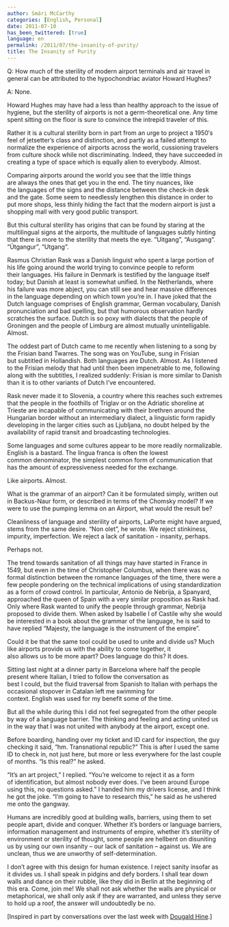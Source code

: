 ```yaml
---
author: Smári McCarthy
categories: [English, Personal]
date: 2011-07-10
has_been_twittered: [true]
language: en
permalink: /2011/07/the-insanity-of-purity/
title: The Insanity of Purity
---
```

<p class="wp-flattr-button">
  <a class="FlattrButton" style="display:none;" href="http://www.smarimccarthy.is/2011/07/the-insanity-of-purity/" title="The Insanity of Purity" rev="flattr;uid:smarimc;language:en_GB;category:text;button:compact;">Q: How much of the sterility of modern airport terminals and air travel in general can be attributed to the hypochondriac aviator Howard Hughes? A: None. Howard Hughes may have had a less than healthy approach to the issue of hygiene, but the sterility of airports is not a germ-theoretical one. Any time spent sitting on the floor is sure to convince the intrepid traveler of this. Rather it is a cultural sterility born in part from an urge to project a 1950's feel of jetsetter's class and distinction, and partly as a failed attempt to normalize the experience of airports across the world, cussioning travelers from culture shock while not discriminating. Indeed, they have succeeded in creating a type of space which is equally alien to everybody. Almost. Comparing airports around the world you see that the little things are always the ones that get you in the end. The tiny nuances, like the languages of the signs and the distance between the check-in desk and the gate. Some seem to needl</a>
</p>

Q: How much of the sterility of modern airport terminals and air travel in general can be attributed to the hypochondriac aviator Howard Hughes?

A: None.

Howard Hughes may have had a less than healthy approach to the issue of hygiene, but the sterility of airports is not a germ-theoretical one. Any time spent sitting on the floor is sure to convince the intrepid traveler of this.

Rather it is a cultural sterility born in part from an urge to project a 1950&#8242;s feel of jetsetter&#8217;s class and distinction, and partly as a failed attempt to normalize the experience of airports across the world, cussioning travelers from culture shock while not discriminating. Indeed, they have succeeded in creating a type of space which is equally alien to everybody. Almost.

Comparing airports around the world you see that the little things are always the ones that get you in the end. The tiny nuances, like the languages of the signs and the distance between the check-in desk and the gate. Some seem to needlessly lengthen this distance in order to  
put more shops, less thinly hiding the fact that the modern airport is just a shopping mall with very good public transport.

But this cultural sterility has origins that can be found by staring at the multilingual signs at the airports, the multitude of languages subtly hinting that there is more to the sterility that meets the eye. &#8221;Uitgang&#8221;, &#8220;Ausgang&#8221;. &#8220;Útgangur&#8221;, &#8220;Utgang&#8221;.

Rasmus Christian Rask was a Danish linguist who spent a large portion of his life going around the world trying to convince people to reform  
their languages. His failure in Denmark is testified by the language itself today; but Danish at least is somewhat unified. In the Netherlands, where his failure was more abject, you can still see and hear massive differences in the language depending on which town you&#8217;re in. I have joked that the Dutch language comprises of English grammar, German vocabulary, Danish pronunciation and bad spelling, but that humorous observation hardly scratches the surface. Dutch is so poxy with dialects that the people of Groningen and the people of Limburg are almost mutually unintelligable. Almost.

The oddest part of Dutch came to me recently when listening to a song by the Frisian band Twarres. The song was on YouTube, sung in Frisian  
but subtitled in Hollandish. Both languages are Dutch. Almost. As I listened to the Frisian melody that had until then been impenetrable to me, following along with the subtitles, I realized suddenly: Frisian is more similar to Danish than it is to other variants of Dutch I&#8217;ve encountered.

Rask never made it to Slovenia, a country where this reaches such extremes that the people in the foothills of Triglav or on the Adriatic shoreline at Trieste are incapable of communicating with their brethren around the Hungarian border without an intermediary dialect, a linguistic form rapidly developing in the larger cities such as Ljubljana, no doubt helped by the availability of rapid transit and broadcasting technologies.

Some languages and some cultures appear to be more readily normalizable. English is a bastard. The lingua franca is often the lowest common denominator, the simplest common form of communication that has the amount of expressiveness needed for the exchange.

Like airports. Almost.

What is the grammar of an airport? Can it be formulated simply, written out in Backus-Naur form, or described in terms of the Chomsky model? If we were to use the pumping lemma on an Airport, what would the result be?

Cleanliness of language and sterility of airports, LaPorte might have argued, stems from the same desire. &#8220;Non olet&#8221;, he wrote. We reject stinkiness, impurity, imperfection. We reject a lack of sanitation - insanity, perhaps.

Perhaps not.

The trend towards sanitation of all things may have started in France in 1549, but even in the time of Christopher Columbus, when there was no formal distinction between the romance languages of the time, there were a few people pondering on the technical implications of using standardization as a form of crowd control. In particular, Antonio de Nebrija, a Spanyard, approached the queen of Spain with a very similar proposition as Rask had. Only where Rask wanted to unify the people through grammar, Nebrija proposed to divide them. When asked by Isabelle I of Castile why she would be interested in a book about the grammar of the language, he is said to have replied &#8220;Majesty, the language is the instrument of the empire&#8221;.

Could it be that the same tool could be used to unite and divide us? Much like airports provide us with the ability to come together, it  
also allows us to be more apart? Does language do this? It does.

Sitting last night at a dinner party in Barcelona where half the people present where Italian, I tried to follow the conversation as  
best I could, but the fluid traversal from Spanish to Italian with perhaps the occasional stopover in Catalan left me swimming for  
context. English was used for my benefit some of the time.

But all the while during this I did not feel segregated from the other people by way of a language barrier. The thinking and feeling and acting united us in the way that I was not united with anybody at the airport, except one.

Before boarding, handing over my ticket and ID card for inspection, the guy checking it said, &#8220;hm. Transnational republic?&#8221; This is after I used the same ID to check in, not just here, but more or less everywhere for the last couple of months. &#8220;Is this real?&#8221; he asked.

&#8220;It&#8217;s an art project,&#8221; I replied. &#8220;You&#8217;re welcome to reject it as a form of identification, but almost nobody ever does. I&#8217;ve been around Europe using this, no questions asked.&#8221; I handed him my drivers license, and I think he got the joke. &#8220;I&#8217;m going to have to research this,&#8221; he said as he ushered me onto the gangway.

Humans are incredibly good at building walls, barriers, using them to set people apart, divide and conquer. Whether it&#8217;s borders or language barriers, information management and instruments of empire, whether it&#8217;s sterility of environment or sterility of thought, some people are hellbent on disuniting us by using our own insanity &#8211; our lack of sanitation &#8211; against us. We are unclean, thus we are unworthy of self-determination.

I don&#8217;t agree with this design for human existence. I reject sanity insofar as it divides us. I shall speak in pidgins and defy borders. I shall tear down walls and dance on their rubble, like they did in Berlin at the beginning of this era. Come, join me! We shall not ask whether the walls are physical or metaphorical, we shall only ask if they are warranted, and unless they serve to hold up a roof, the answer will undoubtedly be no.

[Inspired in part by conversations over the last week with [Dougald Hine][1].]

 [1]: http://dougald.co.uk/
